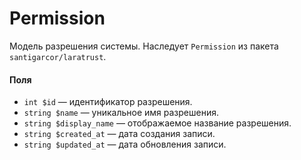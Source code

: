 # Permission

Модель разрешения системы.
Наследует `Permission` из пакета `santigarcor/laratrust`.

#### Поля

* `int $id` — идентификатор разрешения.
* `string $name` — уникальное имя разрешения.
* `string $display_name` — отображаемое название разрешения.
* `string $created_at` — дата создания записи.
* `string $updated_at` — дата обновления записи.
